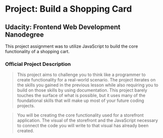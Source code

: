 <h1>Project: Build a Shopping Card</h1>
<h2>Udacity: Frontend Web Development Nanodegree</h2>
This project assignment was to utilize JavaScript to build the core functionality of a shopping cart.
<h3>Official Project Description</h3>
<blockquote>This project aims to challenge you to think like a programmer to create functionality for a real-world scenario. The project iterates on the skills you gained in the previous lesson while also requiring you to build on those skills by using documentation. This project barely touches the surface of what is possible, but it uses many of the foundational skills that will make up most of your future coding projects.</blockquote>
<blockquote>You will be creating the core functionality used for a storefront application. The visual of the storefront and the JavaScript necessary to connect the code you will write to that visual has already been created.</blockquote>
